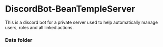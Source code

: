 # DiscordBot-BeanTempleServer

This is a discord bot for a private server used to help automatically manage users, roles and all linked actions. 

### Data folder
